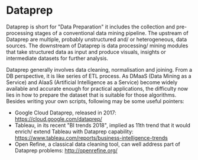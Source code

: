 # Dataprep

Dataprep is short for "Data Preparation" it includes the collection and pre-processing stages of a conventional data mining pipeline. The upstream of Dataprep are multiple, probably unstructured and/ or heterogeneous, data sources. The downstream of Dataprep is data processing/ mining modules that take structured data as input and produce visuals, insights or intermediate datasets for further analysis.

Dataprep generally involves data cleaning, normalisation and joining. From a DB perspective, it is like series of ETL process. As DMaaS (Data Mining as a Service) and AIaaS (Artificial Intelligence as a Service) become widely available and accurate enough for practical applications, the difficulty now lies in how to prepare the dataset that is suitable for those algorithms. Besides writing your own scripts, following may be some useful pointers:

* Google Cloud Dataprep, released in 2017: https://cloud.google.com/dataprep/
* Tableau, in its recent "BI trends 2018", implied as 11th trend that it would enrich/ extend Tableau with Dataprep capability: https://www.tableau.com/reports/business-intelligence-trends
* Open Refine, a classical data cleaning tool, can well address part of Dataprep problems: http://openrefine.org/
